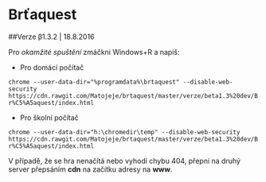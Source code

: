 # Brťaquest
##Verze β1.3.2 | 18.8.2016

Pro *okamžité spuštění* zmáčkni Windows+R a napiš:


* Pro domácí počítač

`chrome --user-data-dir="%programdata%\brtaquest" --disable-web-security https://cdn.rawgit.com/Matojeje/brtaquest/master/verze/beta1.3%20dev/Br%C5%A5aquest/index.html`

* Pro školní počítač

`chrome --user-data-dir="h:\chromedir\temp" --disable-web-security https://cdn.rawgit.com/Matojeje/brtaquest/master/verze/beta1.3%20dev/Br%C5%A5aquest/index.html`


V případě, že se hra nenačítá nebo vyhodí chybu 404, přepni na druhý server přepsáním **cdn** na začítku adresy na **www**.
